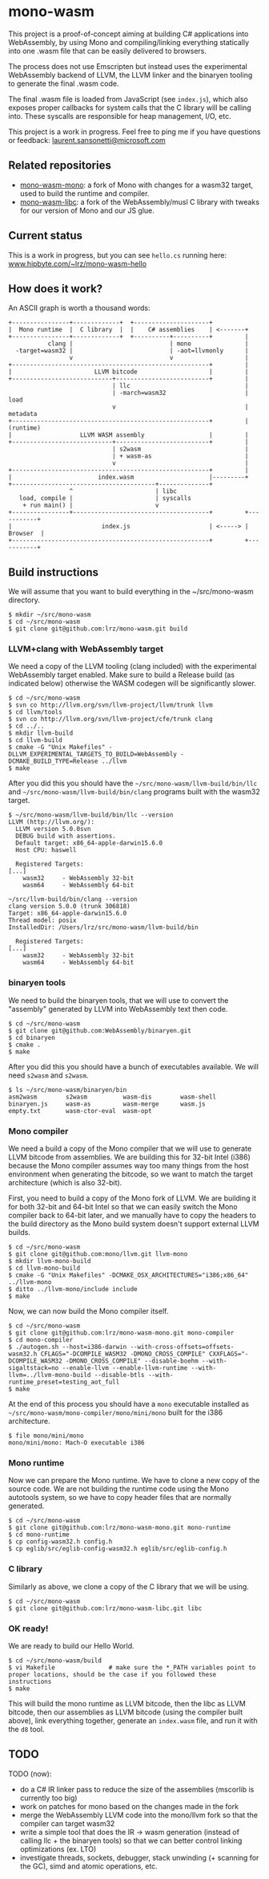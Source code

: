 # mono-wasm

This project is a proof-of-concept aiming at building C# applications into WebAssembly, by using Mono and  compiling/linking everything statically into one .wasm file that can be easily delivered to browsers.

The process does not use Emscripten but instead uses the experimental WebAssembly backend of LLVM, the LLVM linker and the binaryen tooling to generate the final .wasm code.

The final .wasm file is loaded from JavaScript (see `index.js`), which also exposes proper callbacks for system calls that the C library will be calling into. These syscalls are responsible for heap management, I/O, etc.

This project is a work in progress. Feel free to ping me if you have questions or feedback: laurent.sansonetti@microsoft.com

## Related repositories

* [mono-wasm-mono](https://github.com/lrz/mono-wasm-mono): a fork of Mono with changes for a wasm32 target, used to build the runtime and compiler.
* [mono-wasm-libc](https://github.com/lrz/mono-wasm-libc): a fork of the WebAssembly/musl C library with tweaks for our version of Mono and our JS glue.

## Current status

This is a work in progress, but you can see `hello.cs` running here: www.hipbyte.com/~lrz/mono-wasm-hello

## How does it work?

An ASCII graph is worth a thousand words:

```
+----------------+-------------+  +---------------------+
|  Mono runtime  |  C library  |  |    C# assemblies    | <-------+
+----------------+-------------+  +----------+----------+         |
           clang |                           | mono               |
  -target=wasm32 |                           | -aot=llvmonly      |
                 v                           v                    |
+-------------------------------------------------------+         |
|                       LLVM bitcode                    |         |
+----------------------------+--------------------------+         |
                             | llc                                |
                             | -march=wasm32                      | load
                             v                                    | metadata
+-------------------------------------------------------+         | (runtime)
|                   LLVM WASM assembly                  |         |
+----------------------------+--------------------------+         |
                             | s2wasm                             |
                             | + wasm-as                          |
                             v                                    |
+-------------------------------------------------------+         |
|                        index.wasm                     |---------+
+----------------------------------------+--------------+               
                 ^                       | libc                         
   load, compile |                       | syscalls                     
    + run main() |                       v                             
+----------------+--------------------------------------+         +-----------+ 
|                         index.js                      | <-----> |  Browser  |
+-------------------------------------------------------+         +-----------+
```

## Build instructions

We will assume that you want to build everything in the ~/src/mono-wasm directory.

```
$ mkdir ~/src/mono-wasm
$ cd ~/src/mono-wasm
$ git clone git@github.com:lrz/mono-wasm.git build
```

### LLVM+clang with WebAssembly target

We need a copy of the LLVM tooling (clang included) with the experimental WebAssembly target enabled. Make sure to build a Release build (as indicated below) otherwise the WASM codegen will be significantly slower.

```
$ cd ~/src/mono-wasm
$ svn co http://llvm.org/svn/llvm-project/llvm/trunk llvm
$ cd llvm/tools
$ svn co http://llvm.org/svn/llvm-project/cfe/trunk clang
$ cd ../..
$ mkdir llvm-build
$ cd llvm-build
$ cmake -G "Unix Makefiles" -DLLVM_EXPERIMENTAL_TARGETS_TO_BUILD=WebAssembly -DCMAKE_BUILD_TYPE=Release ../llvm
$ make
```

After you did this you should have the `~/src/mono-wasm/llvm-build/bin/llc` and `~/src/mono-wasm/llvm-build/bin/clang` programs built with the wasm32 target.

```
$ ~/src/mono-wasm/llvm-build/bin/llc --version
LLVM (http://llvm.org/):
  LLVM version 5.0.0svn
  DEBUG build with assertions.
  Default target: x86_64-apple-darwin15.6.0
  Host CPU: haswell

  Registered Targets:
[...]
    wasm32     - WebAssembly 32-bit
    wasm64     - WebAssembly 64-bit
```

```
~/src/llvm-build/bin/clang --version
clang version 5.0.0 (trunk 306818)
Target: x86_64-apple-darwin15.6.0
Thread model: posix
InstalledDir: /Users/lrz/src/mono-wasm/llvm-build/bin

  Registered Targets:
[...]
    wasm32     - WebAssembly 32-bit
    wasm64     - WebAssembly 64-bit
```

### binaryen tools

We need to build the binaryen tools, that we will use to convert the "assembly" generated by LLVM into WebAssembly text then code.

```
$ cd ~/src/mono-wasm
$ git clone git@github.com:WebAssembly/binaryen.git
$ cd binaryen
$ cmake .
$ make
```

After you did this you should have a bunch of executables available. We will need `s2wasm` and `s2wasm`.

```
$ ls ~/src/mono-wasm/binaryen/bin
asm2wasm        s2wasm          wasm-dis        wasm-shell
binaryen.js     wasm-as         wasm-merge      wasm.js
empty.txt       wasm-ctor-eval  wasm-opt        
```

### Mono compiler

We need a build a copy of the Mono compiler that we will use to generate LLVM bitcode from assemblies. We are building this for 32-bit Intel (i386) because the Mono compiler assumes way too many things from the host environment when generating the bitcode, so we want to match the target architecture (which is also 32-bit).

First, you need to build a copy of the Mono fork of LLVM. We are building it for both 32-bit and 64-bit Intel so that we can easily switch the Mono compiler back to 64-bit later, and we manually have to copy the headers to the build directory as the Mono build system doesn't support external LLVM builds.

```
$ cd ~/src/mono-wasm
$ git clone git@github.com:mono/llvm.git llvm-mono
$ mkdir llvm-mono-build
$ cd llvm-mono-build
$ cmake -G "Unix Makefiles" -DCMAKE_OSX_ARCHITECTURES="i386;x86_64" ../llvm-mono
$ ditto ../llvm-mono/include include
$ make
```

Now, we can now build the Mono compiler itself.

```
$ cd ~/src/mono-wasm
$ git clone git@github.com:lrz/mono-wasm-mono.git mono-compiler
$ cd mono-compiler
$ ./autogen.sh --host=i386-darwin --with-cross-offsets=offsets-wasm32.h CFLAGS="-DCOMPILE_WASM32 -DMONO_CROSS_COMPILE" CXXFLAGS="-DCOMPILE_WASM32 -DMONO_CROSS_COMPILE" --disable-boehm --with-sigaltstack=no --enable-llvm --enable-llvm-runtime --with-llvm=../llvm-mono-build --disable-btls --with-runtime_preset=testing_aot_full
$ make
```

At the end of this process you should have a `mono` executable installed as `~/src/mono-wasm/mono-compiler/mono/mini/mono` built for the i386 architecture.

```
$ file mono/mini/mono
mono/mini/mono: Mach-O executable i386
```

### Mono runtime

Now we can prepare the Mono runtime. We have to clone a new copy of the source code. We are not building the runtime code using the Mono autotools system, so we have to copy header files that are normally generated.

```
$ cd ~/src/mono-wasm
$ git clone git@github.com:lrz/mono-wasm-mono.git mono-runtime
$ cd mono-runtime
$ cp config-wasm32.h config.h
$ cp eglib/src/eglib-config-wasm32.h eglib/src/eglib-config.h
```

### C library

Similarly as above, we clone a copy of the C library that we will be using.

```
$ cd ~/src/mono-wasm
$ git clone git@github.com:lrz/mono-wasm-libc.git libc
```

### OK ready!

We are ready to build our Hello World.

```
$ cd ~/src/mono-wasm/build
$ vi Makefile               # make sure the *_PATH variables point to proper locations, should be the case if you followed these instructions
$ make
```

This will build the mono runtime as LLVM bitcode, then the libc as LLVM bitcode, then our assemblies as LLVM bitcode (using the compiler built above), link everything together, generate an `index.wasm` file, and run it with the `d8` tool.

## TODO

TODO (now):

* do a C# IR linker pass to reduce the size of the assemblies (mscorlib is currently too big)
* work on patches for mono based on the changes made in the fork
* merge the WebAssembly LLVM code into the mono/llvm fork so that the compiler can target wasm32
* write a simple tool that does the IR -> wasm generation (instead of calling llc + the binaryen tools) so that we can better control linking optimizations (ex. LTO)
* investigate threads, sockets, debugger, stack unwinding (+ scanning for the GC), simd and atomic operations, etc.
